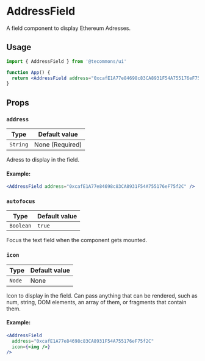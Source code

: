 # AddressField

A field component to display Ethereum Adresses.

## Usage

```jsx
import { AddressField } from '@tecommons/ui'

function App() {
  return <AddressField address="0xcafE1A77e84698c83CA8931F54A755176eF75f2C" />
}
```

## Props

### `address`

| Type     | Default value   |
| -------- | --------------- |
| `String` | None (Required) |

Adress to display in the field.

#### Example:

```jsx
<AddressField address="0xcafE1A77e84698c83CA8931F54A755176eF75f2C" />
```

### `autofocus`

| Type      | Default value |
| --------- | ------------- |
| `Boolean` | `true`        |

Focus the text field when the component gets mounted.

### `icon`

| Type   | Default value |
| ------ | ------------- |
| `Node` | None          |

Icon to display in the field. Can pass anything that can be rendered, such as num, string, DOM elements, an array of them, or fragments that contain them.

#### Example:

```jsx
<AddressField
  address="0xcafE1A77e84698c83CA8931F54A755176eF75f2C"
  icon={<img />}
/>
```
